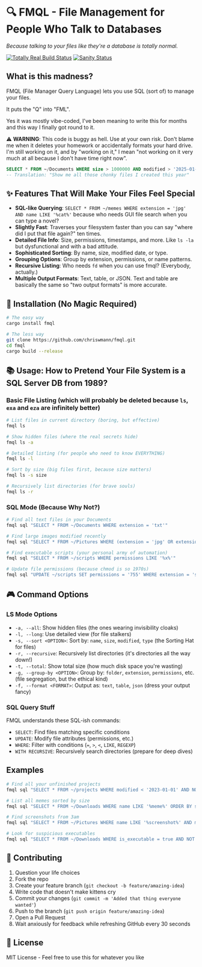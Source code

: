 # 🔍 FMQL - File Management for People Who Talk to Databases

*Because talking to your files like they're a database is totally normal.*

[![Totally Real Build Status](https://img.shields.io/badge/build-passes%20when%20no%20one%20is%20looking-success)](https://github.com/chriswmann/fmql)
[![Sanity Status](https://img.shields.io/badge/sanity-questionable-yellow)](https://github.com/chriswmann/fmql)

## What is this madness?

FMQL (File Manager Query Language) lets you use SQL (sort of) to manage your files.

It puts the "Q" into "FML".

Yes it was mostly vibe-coded, I've been meaning to write this for months and this way I finally got round to it.

⚠️ **WARNING**: This code is buggy as hell. Use at your own risk. Don't blame me when it deletes your homework or accidentally formats your hard drive. I'm still working on it, and by "working on it," I mean "not working on it very much at all because I don't have time right now".


```sql
SELECT * FROM ~/Documents WHERE size > 1000000 AND modified > '2025-01-01'
-- Translation: "Show me all those chonky files I created this year"
```

## ✨ Features That Will Make Your Files Feel Special

- **SQL-like Querying**: `SELECT * FROM ~/memes WHERE extension = 'jpg' AND name LIKE '%cat%'` because who needs GUI file search when you can type a novel?
- **Slightly Fast**: Traverses your filesystem faster than you can say "where did I put that file again?" ten times.
- **Detailed File Info**: Size, permissions, timestamps, and more. Like `ls -la` but dysfunctional and with a bad attitude.
- **Sophisticated Sorting**: By name, size, modified date, or type.
- **Grouping Options**: Group by extension, permissions, or name patterns.
- **Recursive Listing**: Who needs `fd` when you can use fmql? (Everybody, actually.)
- **Multiple Output Formats**: Text, table, or JSON. Text and table are basically the same so "two output formats" is more accurate.

## 🔧 Installation (No Magic Required)

```bash
# The easy way
cargo install fmql

# The less way
git clone https://github.com/chriswmann/fmql.git
cd fmql
cargo build --release
```

## 📚 Usage: How to Pretend Your File System is a SQL Server DB from 1989?

### Basic File Listing (which will probably be deleted because `ls`, `exa` and `eza` are infinitely better)

```bash
# List files in current directory (boring, but effective)
fmql ls

# Show hidden files (where the real secrets hide)
fmql ls -a

# Detailed listing (for people who need to know EVERYTHING)
fmql ls -l

# Sort by size (big files first, because size matters)
fmql ls -s size

# Recursively list directories (for brave souls)
fmql ls -r
```

### SQL Mode (Because Why Not?)

```bash
# Find all text files in your Documents
fmql sql "SELECT * FROM ~/Documents WHERE extension = 'txt'"

# Find large images modified recently
fmql sql "SELECT * FROM ~/Pictures WHERE (extension = 'jpg' OR extension = 'png') AND size > 1000000 AND modified > '2023-06-01'"

# Find executable scripts (your personal army of automation)
fmql sql "SELECT * FROM ~/scripts WHERE permissions LIKE '%x%'"

# Update file permissions (because chmod is so 1970s)
fmql sql "UPDATE ~/scripts SET permissions = '755' WHERE extension = 'sh'"
```

## 🎮 Command Options

### LS Mode Options

- `-a, --all`: Show hidden files (the ones wearing invisibility cloaks)
- `-l, --long`: Use detailed view (for file stalkers)
- `-s, --sort <OPTION>`: Sort by: `name`, `size`, `modified`, `type` (the Sorting Hat for files)
- `-r, --recursive`: Recursively list directories (it's directories all the way down!)
- `-t, --total`: Show total size (how much disk space you're wasting)
- `-g, --group-by <OPTION>`: Group by: `folder`, `extension`, `permissions`, etc. (file segregation, but the ethical kind)
- `-f, --format <FORMAT>`: Output as: `text`, `table`, `json` (dress your output fancy)

### SQL Query Stuff

FMQL understands these SQL-ish commands:

- `SELECT`: Find files matching specific conditions
- `UPDATE`: Modify file attributes (permissions, etc.)
- `WHERE`: Filter with conditions (`=`, `>`, `<`, `LIKE`, `REGEXP`)
- `WITH RECURSIVE`: Recursively search directories (prepare for deep dives)

## Examples

```bash
# Find all your unfinished projects
fmql sql "SELECT * FROM ~/projects WHERE modified < '2023-01-01' AND NOT name LIKE '%completed%'"

# List all memes sorted by size
fmql sql "SELECT * FROM ~/Downloads WHERE name LIKE '%meme%' ORDER BY size DESC"

# Find screenshots from 3am
fmql sql "SELECT * FROM ~/Pictures WHERE name LIKE '%screenshot%' AND modified LIKE '%03:%'"

# Look for suspicious executables
fmql sql "SELECT * FROM ~/Downloads WHERE is_executable = true AND NOT permission = '755'"
```

## 🤝 Contributing

1. Question your life choices
2. Fork the repo
3. Create your feature branch (`git checkout -b feature/amazing-idea`)
4. Write code that doesn't make kittens cry
5. Commit your changes (`git commit -m 'Added that thing everyone wanted'`)
6. Push to the branch (`git push origin feature/amazing-idea`)
7. Open a Pull Request
8. Wait anxiously for feedback while refreshing GitHub every 30 seconds

## 📜 License

MIT License - Feel free to use this for whatever you like
